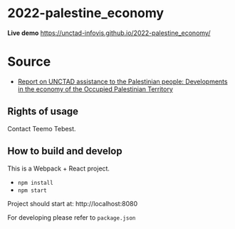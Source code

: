 # 2022-palestine_economy

**Live demo** https://unctad-infovis.github.io/2022-palestine_economy/

# Source

* [Report on UNCTAD assistance to the Palestinian people: Developments in the economy of the Occupied Palestinian Territory](https://unctad.org/system/files/official-document/tdbex72d2_en.pdf)

## Rights of usage

Contact Teemo Tebest.

## How to build and develop

This is a Webpack + React project.

* `npm install`
* `npm start`

Project should start at: http://localhost:8080

For developing please refer to `package.json`
